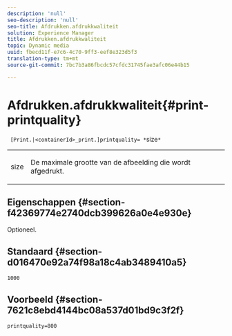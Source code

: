 ```yaml
---
description: 'null'
seo-description: 'null'
seo-title: Afdrukken.afdrukkwaliteit
solution: Experience Manager
title: Afdrukken.afdrukkwaliteit
topic: Dynamic media
uuid: fbecd11f-e7c6-4c70-9ff3-eef8e323d5f3
translation-type: tm+mt
source-git-commit: 7bc7b3a86fbcdc57cfdc31745fae3afc06e44b15

---
```



# Afdrukken.afdrukkwaliteit{#print-printquality}

` [Print.|<containerId>_print.]printquality= *`size`*`

<table id="table_2B109D2F91E64B5382B31921C3780FA5"> 
 <tbody> 
  <tr> 
   <td colname="col1"> <p><span class="codeph"><span class="varname"> size</span></span> </p> </td> 
   <td colname="col2"> <p> De maximale grootte van de afbeelding die wordt afgedrukt. </p> </td> 
  </tr> 
 </tbody> 
</table>

## Eigenschappen {#section-f42369774e2740dcb399626a0e4e930e}

Optioneel.

## Standaard {#section-d016470e92a74f98a18c4ab3489410a5}

`1000`

## Voorbeeld {#section-7621c8ebd4144bc08a537d01bd9c3f2f}

`printquality=800`
